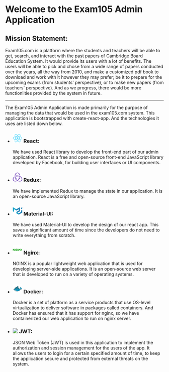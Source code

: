 # Welcome to the Exam105 Admin Application


## Mission Statement: 
Exam105.com is a platform where the students and teachers will be able to get, search, and interact with the past papers of Cambridge Board Education System. It would provide its users with a lot of benefits. The users will be able to pick and chose from a wide range of papers conducted over the years, all the way from 2010, and make a customized pdf book to download and work with it however they may prefer; be it to prepare for the upcoming exams (from students' perspective), or to make new papers (from teachers' perspective). And as we progress, there would be more functionlities provided by the system in future.

---

The Exam105 Admin Application is made primarily for the purpose of managing the data that would be used in the exam105.com system. This application is bootstrapped with create-react-app. And the technologies it uses are listed down below.
- ### <img src="https://github.com/devicons/devicon/blob/master/icons/react/react-original.svg" width="30"/> React:
   We have used React library to develop the front-end part of our admin application. React is a free and open-source front-end JavaScript library developed by Facebook, for building user interfaces or UI components.  
- ### <img src="https://github.com/devicons/devicon/blob/master/icons/redux/redux-original.svg" width="30"/> Redux:
   We have implemented Redux to manage the state in our application. It is an open-source JavaScript library.
- ### <img src="https://github.com/devicons/devicon/blob/master/icons/materialui/materialui-original.svg" width="30"/> Material-UI:
   We have used Material-UI to develop the design of our react app. This saves a significant amount of time since the developers do not need to write everything from scratch.
- ### <img src="https://github.com/devicons/devicon/blob/master/icons/nginx/nginx-original.svg" width="30"/> Nginx:
   NGINX is a popular lightweight web application that is used for developing server-side applications. It is an open-source web server that is developed to run on a variety of operating systems.
- ### <img src="https://github.com/devicons/devicon/blob/master/icons/docker/docker-original.svg" width="30"/> Docker: 
   Docker is a set of platform as a service products that use OS-level virtualization to deliver software in packages called containers. And Docker has ensured that it has support for nginx, so we have containerized our web application to run on nginx server. 
- ### <img src="https://cdn.worldvectorlogo.com/logos/jwt-3.svg" width="30"/> JWT:
   JSON Web Token (JWT) is used in this application to implement the authorization and session management for the users of the app. It allows the users to login for a certain specified amount of time, to keep the application secure and protected from external threats on the system.
